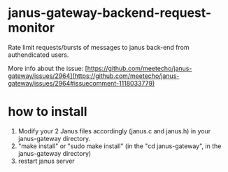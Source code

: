 # janus-gateway-backend-request-monitor
Rate limit requests/bursts of messages to janus back-end from authendicated users. 

More info about the issue:
[https://github.com/meetecho/janus-gateway/issues/2964](https://github.com/meetecho/janus-gateway/issues/2964#issuecomment-1118033779)

# how to install
1. Modify your 2 Janus files accordingly (janus.c and janus.h) in your janus-gateway directory.
2. "make install" or "sudo make install" (in the "cd janus-gateway", in the janus-gateway directory)
3. restart janus server

